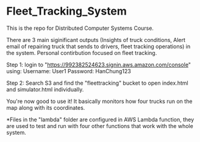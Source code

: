 # Fleet_Tracking_System
This is the repo for Distributed Computer Systems Course.

There are 3 main siginificant outputs (Insights of truck conditions, Alert email of repairing truck that sends to drivers, fleet tracking operations) in the system. Personal contirbution focused on fleet tracking.

Step 1:
login to "https://992382524623.signin.aws.amazon.com/console" using:
Username: User1
Password: HanChung123

Step 2: 
Search S3 and find the "fleettracking" bucket to open index.html and simulator.html individually. 

You're now good to use it! It basically monitors how four trucks run on the map along with its coordinates.


*Files in the "lambda" folder are configured in AWS Lambda function, they are used to test and run with four other functions that work with the whole system. 
